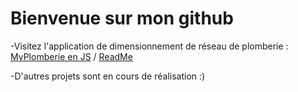 # Bienvenue sur mon github 

-Visitez l'application de dimensionnement de réseau de plomberie : [MyPlomberie en JS](https://yassineayoub.github.io/MyPlomberieJS/) / [ReadMe](https://github.com/yassineayoub/yassineayoub.github.io/tree/main/MyPlomberieJS#readme)

-D'autres projets sont en cours de réalisation :)
